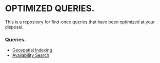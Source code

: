 # OPTIMIZED QUERIES.
This is a repository for find-once queries that have been optimized at your disposal.

### Queries.
- [Geospatial Indexing](https://github.com/divinirakiza/optimized-queries/tree/main/geospatial-indexing)
- [Availability Search](https://github.com/divinirakiza/optimized-queries/tree/main/availability-search)